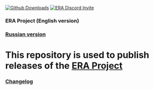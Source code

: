 [![Github Downloads](https://img.shields.io/github/downloads/ERA-Projects/era-project-eng/total)](https://github.com/ERA-Projects/era-project-eng/releases)
[![ERA Discord Invite](https://img.shields.io/discord/665742159307341827?color=%237289DA&label=chat&logo=discord&logoColor=white)](https://discord.gg/bvfJGZe)
### ERA Project (English version)
### [Russian version](https://github.com/ERA-Projects/era-project-rus)
# This repository is used to publish releases of the [ERA Project](https://github.com/daemon1995/era_gaming_mods)
### [Changelog](https://github.com/ERA-Projects/era-project-eng/blob/main/CHANGELOG.md)

